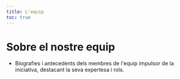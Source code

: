```yaml
---
title: L'equip
toc: true
---
```


# Sobre el nostre equip
- Biografies i antecedents dels membres de l'equip impulsor de la iniciativa, destacant la seva expertesa i rols.